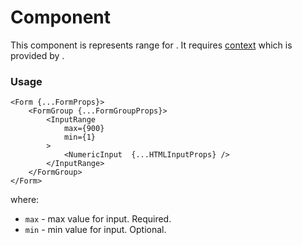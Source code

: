 # <NumericRange /> Component
This component is represents range for [<NumericInput />](./NumericInput.md).
It requires [context](../src/FormGroup/FormGroupContext.ts) which is provided by [<FormGroup/>](./FormGroup.md).

### Usage

```tsx
<Form {...FormProps}>
    <FormGroup {...FormGroupProps}>
        <InputRange
            max={900}
            min={1}
        >
            <NumericInput  {...HTMLInputProps} />
        </InputRange>   
    </FormGroup>
</Form>
```

where:
- `max` - max value for input. Required.
- `min` - min value for input. Optional.
